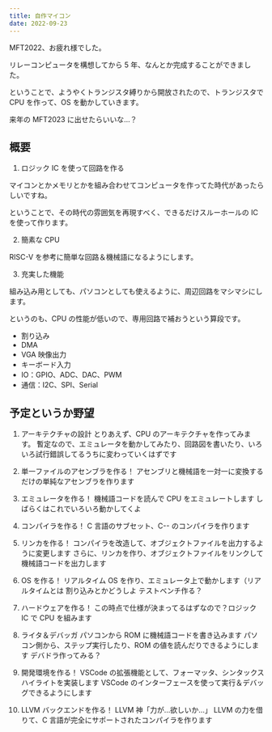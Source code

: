 ```yaml
---
title: 自作マイコン
date: 2022-09-23
---
```


MFT2022、お疲れ様でした。

リレーコンピュータを構想してから 5 年、なんとか完成することができました。

ということで、ようやくトランジスタ縛りから開放されたので、トランジスタで CPU を作って、OS を動かしていきます。

来年の MFT2023 に出せたらいいな…？

## 概要

1. ロジック IC を使って回路を作る

マイコンとかメモリとかを組み合わせてコンピュータを作ってた時代があったらしいですね。

ということで、その時代の雰囲気を再現すべく、できるだけスルーホールの IC を使って作ります。

2. 簡素な CPU

RISC-V を参考に簡単な回路＆機械語になるようにします。

3. 充実した機能

組み込み用としても、パソコンとしても使えるように、周辺回路をマシマシにします。

というのも、CPU の性能が低いので、専用回路で補おうという算段です。

- 割り込み
- DMA
- VGA 映像出力
- キーボード入力
- IO：GPIO、ADC、DAC、PWM
- 通信：I2C、SPI、Serial

## 予定というか野望

1. アーキテクチャの設計
   とりあえず、CPU のアーキテクチャを作ってみます。
   暫定なので、エミュレータを動かしてみたり、回路図を書いたり、いろいろ試行錯誤してるうちに変わっていくはずです

2. 単一ファイルのアセンブラを作る！
   アセンブリと機械語を一対一に変換するだけの単純なアセンブラを作ります

3. エミュレータを作る！
   機械語コードを読んで CPU をエミュレートします
   しばらくはこれでいろいろ動かしてくよ

4. コンパイラを作る！
   C 言語のサブセット、C-- のコンパイラを作ります

5. リンカを作る！
   コンパイラを改造して、オブジェクトファイルを出力するように変更します
   さらに、リンカを作り、オブジェクトファイルをリンクして機械語コードを出力します

6. OS を作る！
   リアルタイム OS を作り、エミュレータ上で動かします（リアルタイムとは
   割り込みとかどうしよ
   テストベンチ作る？

7. ハードウェアを作る！
   この時点で仕様が決まってるはずなので？ロジック IC で CPU を組みます

8. ライタ＆デバッガ
   パソコンから ROM に機械語コードを書き込みます
   パソコン側から、ステップ実行したり、ROM の値を読んだりできるようにします
   デバドラ作ってみる？

9. 開発環境を作る！
   VSCode の拡張機能として、フォーマッタ、シンタックスハイライトを実装します
   VSCode のインターフェースを使って実行＆デバッグできるようにします

10. LLVM バックエンドを作る！
    LLVM 神「力が…欲しいか…」
    LLVM の力を借りて、C 言語が完全にサポートされたコンパイラを作ります
